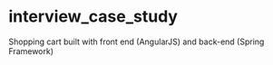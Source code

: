 # interview_case_study
Shopping cart built with front end (AngularJS) and back-end (Spring Framework) 
